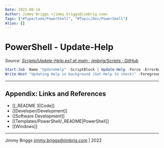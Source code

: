 ```yaml
---
Date: 2022-08-14
Author: Jimmy Briggs <jimmy.briggs@jimbrig.com>
Tags: ["#Type/Code/PowerShell", "#Topic/Dev/PowerShell"]
Alias: []
---
```


# PowerShell - Update-Help

*Source: [Scripts/Update-Help.ps1 at main · jimbrig/Scripts · GitHub](https://github.com/jimbrig/Scripts/blob/main/PowerShell/Update-Help.ps1)*

```powershell
Start-Job -Name "UpdateHelp" -ScriptBlock { Update-Help -Force -ErrorAction SilentlyContinue } | Out-Null
Write-Host "Updating Help in background (Get-Help to check)" -ForegroundColor Yellow
```

***

## Appendix: Links and References

- [[_README 3|Code]]
- [[Developer/Development]]
- [[Software Development]]
- [[Templates/PowerShell/_README|PowerShell]]
- [[Windows]]


***

Jimmy Briggs <jimmy.briggs@jimbrig.com> | 2022